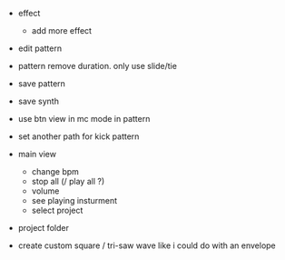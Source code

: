 - effect
    - add more effect

- edit pattern
- pattern remove duration. only use slide/tie
- save pattern
- save synth

- use btn view in mc mode in pattern

- set another path for kick pattern

- main view
    - change bpm
    - stop all (/ play all ?)
    - volume
    - see playing insturment
    - select project
    
- project folder

- create custom square / tri-saw wave like i could do with an envelope
